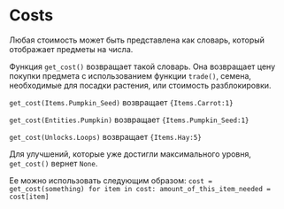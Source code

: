 # Costs
Любая стоимость может быть представлена как словарь, который отображает предметы на числа.

Функция `get_cost()` возвращает такой словарь. Она возвращает цену покупки предмета с использованием функции `trade()`, семена, необходимые для посадки растения, или стоимость разблокировки.

`get_cost(Items.Pumpkin_Seed)`
возвращает `{Items.Carrot:1}`

`get_cost(Entities.Pumpkin)`
возвращает `{Items.Pumpkin_Seed:1}`

`get_cost(Unlocks.Loops)`
возвращает `{Items.Hay:5}`

Для улучшений, которые уже достигли максимального уровня, `get_cost()` вернет `None`.

Ее можно использовать следующим образом:
`cost = get_cost(something)
for item in cost:
	amount_of_this_item_needed = cost[item]`
